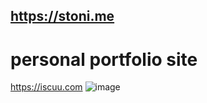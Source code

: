 ## https://stoni.me
# personal portfolio site
https://iscuu.com
![image](https://github.com/geekqq/iscuu/assets/53326015/4787d858-d5f8-4a5b-97af-83806ac78fa3)
